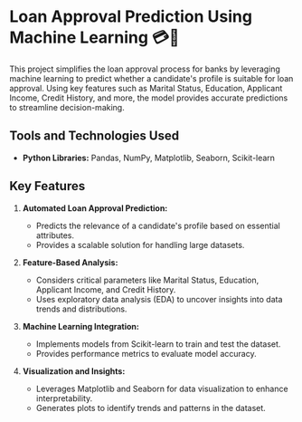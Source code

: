 # Loan Approval Prediction Using Machine Learning 💳🤖  

This project simplifies the loan approval process for banks by leveraging machine learning to predict whether a candidate's profile is suitable for loan approval. Using key features such as Marital Status, Education, Applicant Income, Credit History, and more, the model provides accurate predictions to streamline decision-making.  

## Tools and Technologies Used  
- **Python Libraries:** Pandas, NumPy, Matplotlib, Seaborn, Scikit-learn  

## Key Features  
1. **Automated Loan Approval Prediction:**  
   - Predicts the relevance of a candidate's profile based on essential attributes.  
   - Provides a scalable solution for handling large datasets.  

2. **Feature-Based Analysis:**  
   - Considers critical parameters like Marital Status, Education, Applicant Income, and Credit History.  
   - Uses exploratory data analysis (EDA) to uncover insights into data trends and distributions.  

3. **Machine Learning Integration:**  
   - Implements models from Scikit-learn to train and test the dataset.  
   - Provides performance metrics to evaluate model accuracy.  

4. **Visualization and Insights:**  
   - Leverages Matplotlib and Seaborn for data visualization to enhance interpretability.  
   - Generates plots to identify trends and patterns in the dataset.  
